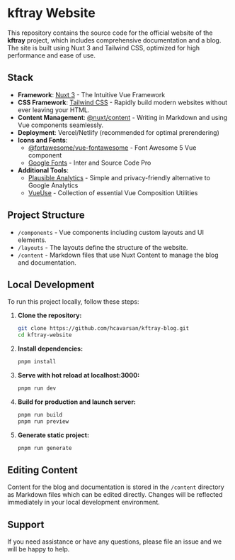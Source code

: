 # kftray Website

This repository contains the source code for the official website of the **kftray** project, which includes comprehensive documentation and a blog. The site is built using Nuxt 3 and Tailwind CSS, optimized for high performance and ease of use.

## Stack

- **Framework**: [Nuxt 3](https://v3.nuxtjs.org/) - The Intuitive Vue Framework
- **CSS Framework**: [Tailwind CSS](https://tailwindcss.com/) - Rapidly build modern websites without ever leaving your HTML.
- **Content Management**: [@nuxt/content](https://content.nuxtjs.org/) - Writing in Markdown and using Vue components seamlessly.
- **Deployment**: Vercel/Netlify (recommended for optimal prerendering)
- **Icons and Fonts**:
  - [@fortawesome/vue-fontawesome](https://github.com/FortAwesome/vue-fontawesome) - Font Awesome 5 Vue component
  - [Google Fonts](https://fonts.google.com/) - Inter and Source Code Pro
- **Additional Tools**:
  - [Plausible Analytics](https://plausible.io/) - Simple and privacy-friendly alternative to Google Analytics
  - [VueUse](https://vueuse.org/) - Collection of essential Vue Composition Utilities

## Project Structure

- `/components` - Vue components including custom layouts and UI elements.
- `/layouts` - The layouts define the structure of the website.
- `/content` - Markdown files that use Nuxt Content to manage the blog and documentation.

## Local Development

To run this project locally, follow these steps:

1. **Clone the repository:**

   ```bash
   git clone https://github.com/hcavarsan/kftray-blog.git
   cd kftray-website
   ```

2. **Install dependencies:**

   ```bash
   pnpm install
   ```

3. **Serve with hot reload at localhost:3000:**

   ```bash
   pnpm run dev
   ```

4. **Build for production and launch server:**

   ```bash
   pnpm run build
   pnpm run preview
   ```

5. **Generate static project:**

   ```bash
   pnpm run generate
   ```

## Editing Content

Content for the blog and documentation is stored in the `/content` directory as Markdown files which can be edited directly. Changes will be reflected immediately in your local development environment.

## Support

If you need assistance or have any questions, please file an issue and we will be happy to help.
